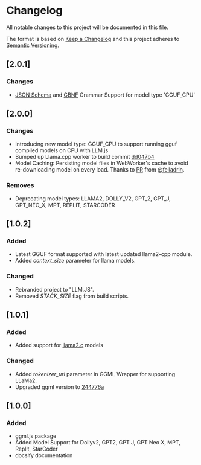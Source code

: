 # Changelog

All notable changes to this project will be documented in this file.

The format is based on [Keep a Changelog](https://keepachangelog.com/en/1.0.0/) and this project adheres to [Semantic Versioning](https://semver.org/spec/v2.0.0.html).

## [2.0.1]

### Changes

- [JSON Schema](https://json-schema.org/) and [GBNF](https://github.com/ggerganov/llama.cpp/blob/master/grammars/README.md) Grammar Support for model type 'GGUF_CPU'

## [2.0.0]

### Changes

- Introducing new model type: GGUF_CPU to support running gguf compiled models on CPU with LLM.js
- Bumped up Llama.cpp worker to build commit [dd047b4](https://github.com/ggerganov/llama.cpp/tree/dd047b476c8b904e0c25e5dbc5bee6ffde2f6e17)
- Model Caching: Persisting model files in WebWorker's cache to avoid re-downloading model on every load. Thanks to [PR](https://github.com/rahuldshetty/llm.js/pull/3) from [@felladrin](https://github.com/felladrin).

### Removes

- Deprecating model types: LLAMA2, DOLLY_V2, GPT_2, GPT_J, GPT_NEO_X, MPT, REPLIT, STARCODER

## [1.0.2]

### Added

- Latest GGUF format supported with latest updated llama2-cpp module.
- Added *context_size* parameter for llama models.

### Changed

- Rebranded project to "LLM.JS".
- Removed *STACK_SIZE* flag from build scripts.

## [1.0.1]

### Added

- Added support for [llama2.c](https://github.com/karpathy/llama2.c) models

### Changed

- Added *tokenizer_url* parameter in GGML Wrapper for supporting LLaMa2.  
- Upgraded ggml version to [244776a](https://github.com/ggerganov/ggml/commit/244776a089ebed7f0332f9c8bdc38d2d40464493)

## [1.0.0]

### Added

- ggml.js package
- Added Model Support for Dollyv2, GPT2, GPT J, GPT Neo X, MPT, Replit, StarCoder
- docsify documentation